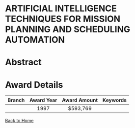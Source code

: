 
ARTIFICIAL INTELLIGENCE TECHNIQUES FOR MISSION PLANNING AND SCHEDULING AUTOMATION
=================================================================================

# Abstract


  

# Award Details

|Branch|Award Year|Award Amount|Keywords|
| :---: | :---: | :---: | :---: |
||1997|$593,769||
  
  


[Back to Home](https://github.com/chrischow/dod_sbir_awards/CC/#866)
